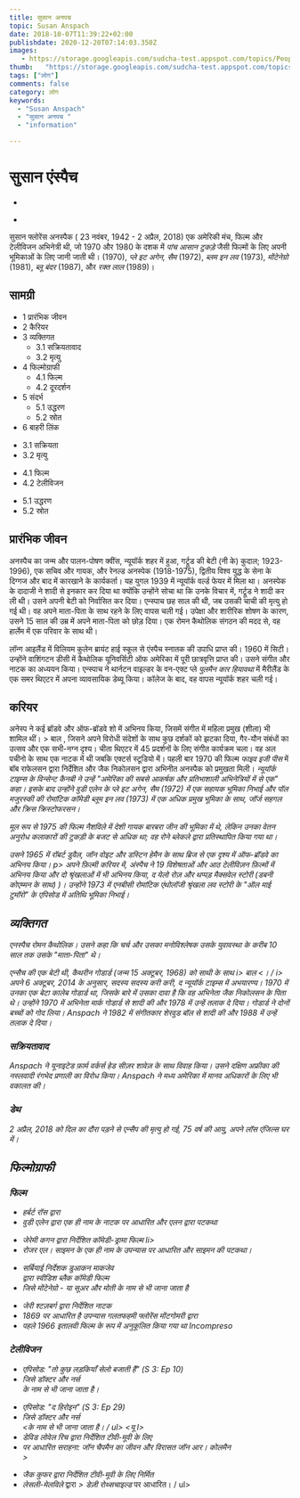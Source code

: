 ```yaml
---
title: सुसान अनपच 
topic: Susan Anspach
date: 2018-10-07T11:39:22+02:00
publishdate: 2020-12-20T07:14:03.350Z
images: 
   - https://storage.googleapis.com/sudcha-test.appspot.com/topics/People/susan_anspach/1.jpeg
thumb:   "https://storage.googleapis.com/sudcha-test.appspot.com/topics/People/susan_anspach/thumb.jpeg"
tags: ["लोग"]
comments: false
category: लोग
keywords: 
  - "Susan Anspach"
  - "सुसान अनपच "
  - "information"

---
```

<h1> सुसान एंस्पैच </h1> <ul> <li> </li> </ul> <ul> <li> </li> </ul> <p> सुसान फ्लोरेंस अनस्पैक (<i) ONS-bok </i> 23 नवंबर, 1942 - 2 अप्रैल, 2018) एक अमेरिकी मंच, फिल्म और टेलीविजन अभिनेत्री थी, जो 1970 और 1980 के दशक में <i> पांच आसान टुकड़े </i> जैसी फिल्मों के लिए अपनी भूमिकाओं के लिए जानी जाती थी। (1970), <i> प्ले इट अगेन, सैम </i> (1972), <i> ब्लम इन लव </i> (1973), <i> मोंटेनेग्रो </i> (1981), <i> ब्लू बंदर </i> (1987), और <i> रक्त लाल </i> (1989)। </p> <h2> सामग्री </h2> <ul> <li> 1 प्रारंभिक जीवन </li> <li > 2 कैरियर </li> <li> 3 व्यक्तिगत <ul> <li> 3.1 सक्रियतावाद </li> <li> 3.2 मृत्यु </li> </ul> </li> <li> 4 फिल्मोग्राफी <ul> <li> 4.1 फिल्म </li> <li> 4.2 दूरदर्शन </li> </ul> </li> <li> 5 संदर्भ <ul> <li> 5.1 उद्धरण </li> <li> 5.2 स्रोत </li > </ul> </li> <li> 6 बाहरी लिंक </li> </ul> <ul> <li> 3.1 सक्रियता </li> <li> 3.2 मृत्यु </li> </ul> <ul > <li> 4.1 फिल्म </li> <li> 4.2 टेलीविजन </li> </ul> <ul> <li> 5.1 उद्धरण </li> <li> 5.2 स्रोत </li> </ul> <h2 > प्रारंभिक जीवन </h2> <p> अनस्पैच का जन्म और पालन-पोषण क्वींस, न्यूयॉर्क शहर में हुआ, गर्ट्रूड की बेटी (नी के) कुदाल; 1923-1996), एक सचिव और गायक, और रेनल्ड अनस्पेक (1918-1975), द्वितीय विश्व युद्ध के सेना के दिग्गज और बाद में कारखाने के कार्यकर्ता। यह युगल 1939 में न्यूयॉर्क वर्ल्ड फेयर में मिला था। अनस्पेक के दादाजी ने शादी से इनकार कर दिया था क्योंकि उन्होंने सोचा था कि उनके विचार में, गर्ट्रूड ने शादी कर ली थी। उसने अपनी बेटी को निर्वासित कर दिया। एन्स्पाच छह साल की थी, जब उसकी चाची की मृत्यु हो गई थी। वह अपने माता-पिता के साथ रहने के लिए वापस चली गई। उपेक्षा और शारीरिक शोषण के कारण, उसने 15 साल की उम्र में अपने माता-पिता को छोड़ दिया। एक रोमन कैथोलिक संगठन की मदद से, वह हार्लेम में एक परिवार के साथ थी। </p> <p> लॉन्ग आइलैंड में विलियम कुलेन ब्रायंट हाई स्कूल से एंस्पैच स्नातक की उपाधि प्राप्त की। 1960 में सिटी। उन्होंने वाशिंगटन डीसी में कैथोलिक यूनिवर्सिटी ऑफ अमेरिका में पूरी छात्रवृत्ति प्राप्त की। उसने संगीत और नाटक का अध्ययन किया। एन्स्पाच ने थार्नटन वाइल्डर के वन-एक्ट प्ले <i> पुलमैन कार हियावथा </i> में मैरीलैंड के एक समर थिएटर में अपना व्यावसायिक डेब्यू किया। कॉलेज के बाद, वह वापस न्यूयॉर्क शहर चली गई। </p> <h2> करियर </h2> <p> अनेस्प ने कई ब्रॉडवे और ऑफ-ब्रॉडवे शो में अभिनय किया, जिसमें संगीत में महिला प्रमुख (शीला) भी शामिल थीं। > बाल </i>, जिसने अपने विरोधी संदेशों के साथ कुछ दर्शकों को झटका दिया, गैर-यौन संबंधों का उत्सव और एक सभी-नग्न दृश्य। चीता थिएटर में 45 प्रदर्शनों के लिए संगीत कार्यक्रम चला। वह अल पचीनो के साथ एक नाटक में थी जबकि एक्टर्स स्टूडियो में। पहली बार 1970 की फिल्म <i> फाइव इजी पीस </i> में बॉब राफेलसन द्वारा निर्देशित और जैक निकोलसन द्वारा अभिनीत अनस्पैक को प्रमुखता मिली। <I> न्यूयॉर्क टाइम्स के विन्सेन्ट कैनबी ने उन्हें "अमेरिका की सबसे आकर्षक और प्रतिभाशाली अभिनेत्रियों में से एक" कहा। इसके बाद उन्होंने वुडी एलेन के <i> प्ले इट अगेन, सैम </i> (1972) में एक सहायक भूमिका निभाई और पॉल मजुरस्की की रोमांटिक कॉमेडी <i> ब्लूम इन लव </i> (1973) में एक अधिक प्रमुख भूमिका के साथ, जॉर्ज सहगल और क्रिस क्रिस्टोफरसन। </p> <p> मूल रूप से 1975 की फिल्म <i> नैशविले </i> में देशी गायक बारबरा जीन की भूमिका में थे, लेकिन उनका वेतन अनुरोध कलाकारों की टुकड़ी के बजट से अधिक था; वह रोने ब्लेकले द्वारा प्रतिस्थापित किया गया था। </p> <p> उसने 1965 में रॉबर्ट डुवैल, जॉन वोइट और डस्टिन हेमैन के साथ <i> ब्रिज से एक दृश्य </i> में ऑफ-ब्रॉडवे का अभिनय किया। p> अपने फ़िल्मी करियर में, अंस्पैच ने 19 विशेषताओं और आठ टेलीविज़न फ़िल्मों में अभिनय किया और दो श्रृंखलाओं में भी अभिनय किया, <i> द येलो रोज़ </i> और <i> थप्पड़ मैक्सवेल स्टोरी </i> (डबनी कोएम्मन के साथ) )। उन्होंने 1973 में एनबीसी रोमांटिक एंथोलॉजी श्रृंखला <i> लव स्टोरी </i> के "ऑल माई टुमॉरो" के एपिसोड में अतिथि भूमिका निभाई। </p> <h2> व्यक्तिगत </h2> <p> एनस्पैच रोमन कैथोलिक। उसने कहा कि चर्च और उसका मनोविश्लेषक उसके युवावस्था के करीब 10 साल तक उसके "माता-पिता" थे। </p> <p> एन्सैच की एक बेटी थी, कैथरीन गोडार्ड (जन्म 15 अक्टूबर, 1968) को साथी के साथ i> बाल <। / i> अपने 6 अक्टूबर, 2014 के अनुसार, सदस्य सदस्य करी करी, <i> द न्यूयॉर्क टाइम्स </i> में अभयारण्य। 1970 में उनका एक बेटा कालेब गोडार्ड था, जिसके बारे में उसका दावा है कि वह अभिनेता जैक निकोलसन के पिता थे। उन्होंने 1970 में अभिनेता मार्क गोडार्ड से शादी की और 1978 में उन्हें तलाक दे दिया। गोडार्ड ने दोनों बच्चों को गोद लिया। Anspach ने 1982 में संगीतकार शेरवुड बॉल से शादी की और 1988 में उन्हें तलाक दे दिया। </p> <h3> सक्रियतावाद </h3> <p> Anspach ने यूनाइटेड फ़ार्म वर्कर्स हेड सीज़र शावेज़ के साथ विवाह किया। उसने दक्षिण अफ्रीका की नस्लवादी रंगभेद प्रणाली का विरोध किया। Anspach ने मध्य अमेरिका में मानव अधिकारों के लिए भी वकालत की। </p> <h3> डेथ </h3> <p> 2 अप्रैल, 2018 को दिल का दौरा पड़ने से एन्सैप की मृत्यु हो गई, 75 वर्ष की आयु, अपने लॉस एंजिल्स घर में। </p> <h2> फिल्मोग्राफी </h2> <h3> फिल्म </h3> <ul> <li> हर्बर्ट रॉस द्वारा </li> <li> वुडी एलेन द्वारा एक ही नाम के नाटक पर आधारित और एलन द्वारा पटकथा </li> </ul> <ul> <li> जेरेमी कगन द्वारा निर्देशित कॉमेडी-ड्रामा फिल्म li> <li> रोजर एल। साइमन के एक ही नाम के उपन्यास पर आधारित और साइमन की पटकथा। </li> </ul> <ul> <li> सर्बियाई निर्देशक डुआकन माकजेव </li> द्वारा स्वीडिश ब्लैक कॉमेडी फिल्म <li> जिसे <i> मोंटेनेग्रो - या सूअर और मोती के नाम से भी जाना जाता है </i> </li> </ul> <ul> <li> जेरी श्टज़बर्ग द्वारा निर्देशित नाटक </li> <li> 1869 पर आधारित है उपन्यास <i> गलतफहमी </i> फ्लोरेंस मोंटगोमरी द्वारा </li> <li> पहले 1966 इतालवी फिल्म के रूप में अनुकूलित किया गया था <i> Incompreso </i> </li> </ul> <h3> टेलीविजन </h3 > <ul> <li> एपिसोड: "तो कुछ लड़कियाँ सेलो बजाती हैं" (S 3: Ep 10) </li> <li> जिसे <i> डॉक्टर और नर्स </i> </li> के नाम से भी जाना जाता है। </ul> <ul> <li> एपिसोड: "द हिरोइन" (S 3: Ep 29) </li> <li> जिसे <i> डॉक्टर और नर्स </i> </li> <के नाम से भी जाना जाता है। / ul> <यू l> <li> डेविड लोवेल रिच द्वारा निर्देशित टीवी-मूवी के लिए </li> <li> पर आधारित <i> सराहना: जॉन चैपमैन का जीवन और विरासत </i> जॉन आर। कोलमैन </li> > </ul> <ul> <li> जैक कुफर द्वारा निर्देशित टीवी-मूवी के लिए निर्मित </li> <li> लेसली-मेलविले </i> द्वारा <i>> डेज़ी रोथ्सचाइल्ड </i> पर आधारित। / ul> 